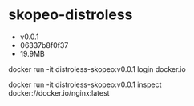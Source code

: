 # skopeo-distroless
- v0.0.1              
- 06337b8f0f37
- 19.9MB

docker run -it distroless-skopeo:v0.0.1 login docker.io

docker run -it distroless-skopeo:v0.0.1 inspect docker://docker.io/nginx:latest
